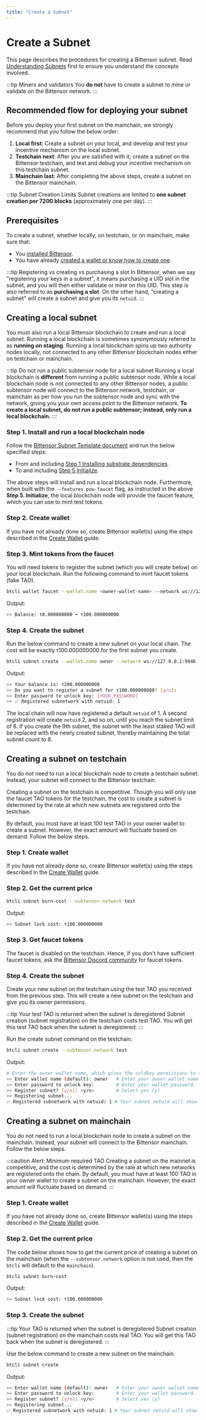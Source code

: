 ```yaml
---
title: "Create a Subnet"
---
```


# Create a Subnet

This page describes the procedures for creating a Bittensor subnet. Read [Understanding Subnets](understanding-subnets) first to ensure you understand the concepts involved.

:::tip Miners and validators
You **do not** have to create a subnet to mine or validate on the Bittensor network.
:::

## Recommended flow for deploying your subnet 

Before you deploy your first subnet on the mainchain, we strongly recommend that you follow the below order:
1. **Local first**: Create a subnet on your local, and develop and test your incentive mechanism on the local subnet.
2. **Testchain next**: After you are satisfied with it, create a subnet on the Bittensor testchain, and test and debug your incentive mechanism on this testchain subnet.
3. **Mainchain last**: After completing the above steps, create a subnet on the Bittensor mainchain.

:::tip Subnet Creation Limits
Subnet creations are limited to **one subnet creation per 7200 blocks** (approximately one per day).
:::

## Prerequisites

To create a subnet, whether locally, on testchain, or on mainchain, make sure that:

- You [installed Bittensor](../getting-started/installation.md). 
- You have already [created a wallet or know how to create one](../getting-started/wallets.md#creating-a-local-wallet). 

:::tip Registering vs creating vs purchasing a slot 
In Bittensor, when we say "registering your keys in a subnet", it means purchasing a UID slot in the subnet, and you will then either validate or mine on this UID. This step is also referred to as **purchasing a slot**. On the other hand, "creating a subnet" will create a subnet and give you its `netuid`.
:::

## Creating a local subnet

You must also run a local Bittensor blockchain to create and run a local subnet. Running a local blockchain is sometimes synonymously referred to as **running on staging**. Running a local blockchain spins up two authority nodes locally, not connected to any other Bittensor blockchain nodes either on testchain or mainchain.

:::tip Do not run a public subtensor node for a local subnet 
Running a local blockchain is **different** from running a public subtensor node. While a local blockchain node is not connected to any other Bittensor nodes, a public subtensor node will connect to the Bittensor network, testchain, or mainchain as per how you run the subtensor node and sync with the network, giving you your own access point to the Bittensor network. **To create a local subnet, do not run a public subtensor; instead, only run a local blockchain.**
:::

### Step 1. Install and run a local blockchain node

Follow the [Bittensor Subnet Template document](https://github.com/opentensor/bittensor-subnet-template/blob/main/docs/running_on_staging.md) and run the below specified steps:
- From and including [Step 1 Installing substrate dependencies](https://github.com/opentensor/bittensor-subnet-template/blob/main/docs/running_on_staging.md#1-install-substrate-dependencies).
- To and including [Step 5 Initialize](https://github.com/opentensor/bittensor-subnet-template/blob/main/docs/running_on_staging.md#5-initialize).

The above steps will install and run a local blockchain node. Furthermore, when built with the `--features pow-faucet` flag, as instructed in the above **Step 5. Initialize**, the local blockchain node will provide the faucet feature, which you can use to mint test tokens.

### Step 2. Create wallet

If you have not already done so, create Bittensor wallet(s) using the steps described in the [Create Wallet](../getting-started/wallets.md) guide. 

### Step 3. Mint tokens from the faucet

You will need tokens to register the subnet (which you will create below) on your local blockchain.  Run the following command to mint faucet tokens (fake TAO).
```bash
btcli wallet faucet --wallet.name <owner-wallet-name> --network ws://127.0.0.1:9946 
```
Output:
```bash
>> Balance: τ0.000000000 ➡ τ100.000000000
```

### Step 4. Create the subnet

Run the below command to create a new subnet on your local chain. The cost will be exactly τ100.000000000 for the first subnet you create.

```bash
btcli subnet create --wallet.name owner --network ws://127.0.0.1:9946 
```
Output:
```bash
>> Your balance is: τ200.000000000
>> Do you want to register a subnet for τ100.000000000? [y/n]: 
>> Enter password to unlock key: [YOUR_PASSWORD]
>> ✅ Registered subnetwork with netuid: 1
```

The local chain will now have registered a default `netuid` of 1. A second registration will create `netuid` 2, and so on, until you reach the subnet limit of 8. If you create the 9th subnet, the subnet with the least staked TAO will be replaced with the newly created subnet, thereby maintaining the total subnet count to 8.

## Creating a subnet on testchain

You do not need to run a local blockchain node to create a testchain subnet. Instead, your subnet will connect to the Bittensor testchain.

Creating a subnet on the testchain is competitive. Though you will only use the faucet TAO tokens for the testchain, the cost to create a subnet is determined by the rate at which new subnets are registered onto the testchain.

By default, you must have at least 100 test TAO in your owner wallet to create a subnet. However, the exact amount will fluctuate based on demand. Follow the below steps.

### Step 1. Create wallet

If you have not already done so, create Bittensor wallet(s) using the steps described in the [Create Wallet](../getting-started/wallets.md) guide. 

### Step 2. Get the current price 

```bash
btcli subnet burn-cost --subtensor.network test
```
Output:
```bash
>> Subnet lock cost: τ100.000000000
```

### Step 3. Get faucet tokens

The faucet is disabled on the testchain. Hence, if you don't have sufficient faucet tokens, ask the [Bittensor Discord community](https://discord.com/channels/799672011265015819/830068283314929684) for faucet tokens.

### Step 4. Create the subnet 

Create your new subnet on the testchain using the test TAO you received from the previous step. This will create a new subnet on the testchain and give you its owner permissions.

:::tip Your test TAO is returned when the subnet is deregistered
Subnet creation (subnet registration) on the testchain costs test TAO. You will get this test TAO back when the subnet is deregistered.
:::

Run the create subnet command on the testchain.

```bash
btcli subnet create --subtensor.network test 
```
Output:
```bash
# Enter the owner wallet name, which gives the coldkey permissions to define running hyperparameters later.
>> Enter wallet name (default): owner   # Enter your owner wallet name
>> Enter password to unlock key:        # Enter your wallet password.
>> Register subnet? [y/n]: <y/n>        # Select yes (y)
>> Registering subnet...
✅ Registered subnetwork with netuid: 1 # Your subnet netuid will show here, save this for later.
```

## Creating a subnet on mainchain

You do not need to run a local blockchain node to create a subnet on the mainchain. Instead, your subnet will connect to the Bittensor mainchain. Follow the below steps.

:::caution Alert: Minimum required TAO 
Creating a subnet on the mainnet is competitive, and the cost is determined by the rate at which new networks are registered onto the chain. By default, you must have at least 100 TAO in your owner wallet to create a subnet on the mainchain. However, the exact amount will fluctuate based on demand.
:::

### Step 1. Create wallet

If you have not already done so, create Bittensor wallet(s) using the steps described in the [Create Wallet](../getting-started/wallets.md) guide.

### Step 2. Get the current price 

The code below shows how to get the current price of creating a subnet on the mainchain (when the `--subtensor.network` option is not used, then the `btcli` will default to the `mainchain`).

```bash
btcli subnet burn-cost
```
Output:
```bash
>> Subnet lock cost: τ100.000000000
```

### Step 3. Create the subnet 

:::tip Your TAO is returned when the subnet is deregistered
Subnet creation (subnet registration) on the mainchain costs real TAO. You will get this TAO back when the subnet is deregistered.
:::

Use the below command to create a new subnet on the mainchain. 

```bash
btcli subnet create
```
Output:
```bash
>> Enter wallet name (default): owner   # Enter your owner wallet name
>> Enter password to unlock key:        # Enter your wallet password.
>> Register subnet? [y/n]: <y/n>        # Select yes (y)
>> Registering subnet...
✅ Registered subnetwork with netuid: 1 # Your subnet netuid will show here, save this for later.
```
